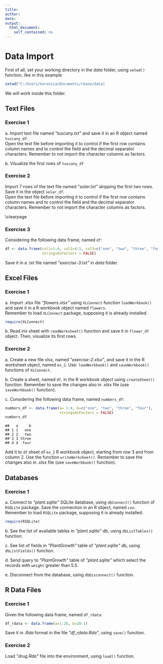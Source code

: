 ```yaml
---
title: 
author:
date: 
output:
  html_document:
    self_contained: no
---
```




# Data Import
 
First of all, set your working directory in the _data_ folder, using `setwd()` function, like in this example


```r
setwd("C:/Users/Veronica/Documents/rbase/data)
```

We will work inside this folder.

## Text Files
### Exercise 1

a. Import text file named _"tuscany.txt"_ and save it in an R object named `tuscany_df`.   
Open the text file before importing it to control if the first row contains column names and to control the field and the decimal separator characters. Remember to not import the character columns as factors.   


b. Visualize the first rows of `tuscany_df`



### Exercise 2

Import 7 rows of the text file named _"solar.txt"_ skipping the first two rows. Save it in the object `solar_df`.   
Open the text file before importing it to control if the first row contains column names and to control the field and the decimal separator characters. Remember to not import the character columns as factors.   


\clearpage

### Exercise 3

Considering the following data frame, named `df`: 


```r
df <- data.frame(col1=1:4, col2=4:1, col3=c("one", "two", "three", "four"), 
                 stringsAsFactors = FALSE)
```

Save it in a .txt file named _"exercise-3.txt"_ in _data_ folder.






## Excel Files

### Exercise 1

a. Import .xlsx file _"flowers.xlsx"_ using `XLConnect` function `loadWorkbook()` and save it in a R workbook object named `flowers`.  
  Remember to load `XLConnect` package, supposing it is already installed.


```r
require(XLConnect)
```



b. Read _iris_ sheet with  `readWorksheet()` function and save it in `flower_df` object. Then, visualize its first rows.


### Exercise 2

a. Create a new file xlsx, named _"exercise-2.xlsx"_, and save it in the R worksheet object, named `ex_2`. Use: `loadWorkbook()` and `saveWorkbook()` functions of `XLConnect`. 



b. Create a sheet, named `df`, in the R workbook object using `createSheet()` function. Remember to save the changes also in .xlsx file (use `saveWorkbook()` function). 



c. Considering the following data frame, named `numbers_df`:


```r
numbers_df <- data.frame(a= 1:4, b=c("one", "two", "three", "four"), 
                         stringsAsFactors = FALSE)
numbers_df
```

```
##   a     b
## 1 1   one
## 2 2   two
## 3 3 three
## 4 4  four
```
  Add it to `df` sheet of `ex_2` R workbook object, starting from row 3 and from column 2. Use the function `writeWorksheet()`. Remember to save the changes also in .xlsx file (use `saveWorkbook()` function). 





## Databases

### Exercise 1

a. Connect to _"plant.sqlite"_ SQLite database, using `dbConnect()` function of `RSQLite` package. Save the connection in an R object, named `con`.   
  Remember to load `RSQLite` package, supposing it is already installed.


```r
require(RSQLite)
```



b. See the list of available tables in _"plant.sqlite"_ db, using `dbListTables()` function.


c. See list of fields in _"PlantGrowth"_ table of  _"plant.sqlite"_ db, using `dbListFields()` function.



d.  Send query to _"PlantGrowth"_ table of _"plant.sqlite"_ which select the records with `weight` greater than 5.5.



e. Disconnect from the database, using `dbDisconnect()` function. 



## R Data Files

### Exercise 1

Given the following data frame, named `df_rdata`:


```r
df_rdata <- data.frame(a=1:20, b=20:1)
```

Save it in _.Rda_ format in the file _"df\_rdata.Rda"_, using `save()` function. 





### Exercise 2

Load _"drug.Rda"_ file into the environment, using `load()` function.











